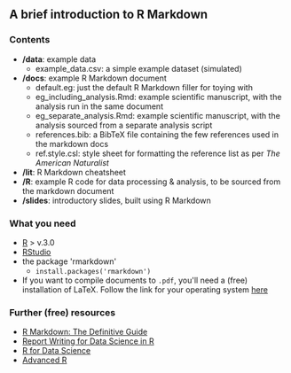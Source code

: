 ## A brief introduction to R Markdown

### Contents

- **/data**: example data
    - example_data.csv: a simple example dataset (simulated)
- **/docs**: example R Markdown document
    - default.eg: just the default R Markdown filler for toying with
    - eg_including_analysis.Rmd: example scientific manuscript, with the analysis run in the same document
    - eg_separate_analysis.Rmd: example scientific manuscript, with the analysis sourced from a separate analysis script
    - references.bib: a BibTeX file containing the few references used in the markdown docs
    - ref.style.csl: style sheet for formatting the reference list as per _The American Naturalist_
- **/lit**: R Markdown cheatsheet
- **/R**: example R code for data processing & analysis, to be sourced from the markdown document
- **/slides**: introductory slides, built using R Markdown

### What you need

- [R](https://cran.r-project.org) > v.3.0
- [RStudio](https://rstudio.com)
- the package 'rmarkdown'
  - `install.packages('rmarkdown')`
- If you want to compile documents to `.pdf`, you'll need a (free) installation of LaTeX. Follow the link for your operating system [here](https://www.latex-project.org/get/) 

### Further (free) resources 

- [R Markdown: The Definitive Guide](https://bookdown.org/yihui/rmarkdown/)
- [Report Writing for Data Science in R](https://leanpub.com/reportwriting)
- [R for Data Science](http://r4ds.had.co.nz/)
- [Advanced R](https://adv-r.hadley.nz/)